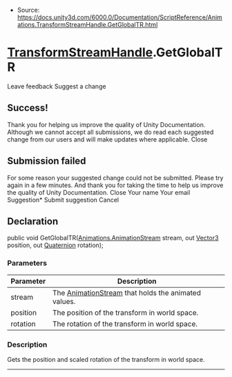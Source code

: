 * Source: https://docs.unity3d.com/6000.0/Documentation/ScriptReference/Animations.TransformStreamHandle.GetGlobalTR.html

#  [TransformStreamHandle](https://docs.unity3d.com/6000.0/Documentation/ScriptReference/Animations.TransformStreamHandle.html).GetGlobalTR
Leave feedback
Suggest a change
## Success!
Thank you for helping us improve the quality of Unity Documentation. Although we cannot accept all submissions, we do read each suggested change from our users and will make updates where applicable.
Close
## Submission failed
For some reason your suggested change could not be submitted. Please <a>try again</a> in a few minutes. And thank you for taking the time to help us improve the quality of Unity Documentation.
Close
Your name Your email Suggestion* Submit suggestion
Cancel
## Declaration
public void GetGlobalTR([Animations.AnimationStream](https://docs.unity3d.com/6000.0/Documentation/ScriptReference/Animations.AnimationStream.html) stream, out [Vector3](https://docs.unity3d.com/6000.0/Documentation/ScriptReference/Vector3.html) position, out [Quaternion](https://docs.unity3d.com/6000.0/Documentation/ScriptReference/Quaternion.html) rotation); 
### Parameters
Parameter | Description  
---|---  
stream | The [AnimationStream](https://docs.unity3d.com/6000.0/Documentation/ScriptReference/Animations.AnimationStream.html) that holds the animated values.  
position | The position of the transform in world space.  
rotation | The rotation of the transform in world space.  
### Description
Gets the position and scaled rotation of the transform in world space.
* * *
